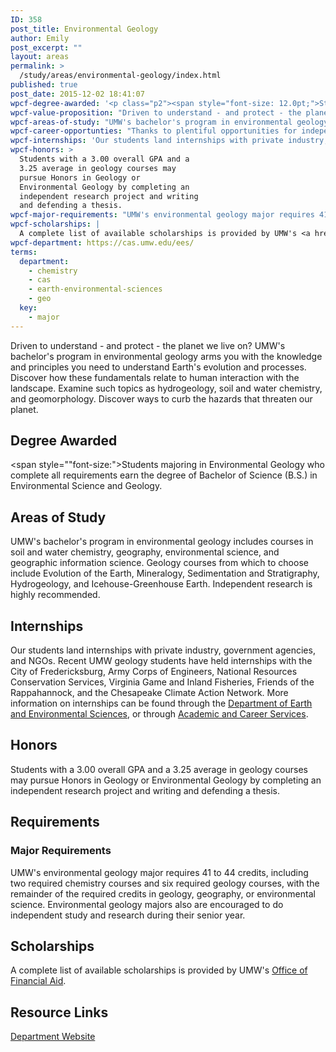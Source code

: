 ```yaml
---
ID: 358
post_title: Environmental Geology
author: Emily
post_excerpt: ""
layout: areas
permalink: >
  /study/areas/environmental-geology/index.html
published: true
post_date: 2015-12-02 18:41:07
wpcf-degree-awarded: '<p class="p2"><span style="font-size: 12.0pt;">Students majoring in Environmental Geology who complete all requirements earn the degree of Bachelor of Science (B.S.) in Environmental Science and Geology.</span></p>'
wpcf-value-proposition: "Driven to understand - and protect - the planet we live on? UMW's bachelor's program in environmental geology arms you with the knowledge and principles you need to understand Earth's evolution and processes. Discover how these fundamentals relate to human interaction with the landscape. Examine such topics as hydrogeology, soil and water chemistry, and geomorphology. Discover ways to curb the hazards that threaten our planet."
wpcf-areas-of-study: "UMW's bachelor's program in environmental geology includes courses in soil and water chemistry, geography, environmental science, and geographic information science. Geology courses from which to choose include Evolution of the Earth, Mineralogy, Sedimentation and Stratigraphy, Hydrogeology, and Icehouse-Greenhouse Earth. Independent research is highly recommended."
wpcf-career-opportunties: "Thanks to plentiful opportunities for independent study, research, and internships, and the state-of-the-art facilities available in UMW's Jepson Science Center, students who earn their degrees in environmental geology from UMW are poised to find work in environmental consulting, government, teaching, and several other fields. Many go on to graduate study at highly competitive universities."
wpcf-internships: 'Our students land internships with private industry, government agencies, and NGOs. Recent UMW geology students have held internships with the City of Fredericksburg, Army Corps of Engineers, National Resources Conservation Services, Virginia Game and Inland Fisheries, Friends of the Rappahannock, and the Chesapeake Climate Action Network. More information on internships can be found through the <a href="http://cas.umw.edu/ees/internships/">Department of Earth and Environmental Sciences</a>, or through <a href="http://academics.umw.edu/academicandcareerservices/internships/">Academic and Career Services</a>.'
wpcf-honors: >
  Students with a 3.00 overall GPA and a
  3.25 average in geology courses may
  pursue Honors in Geology or
  Environmental Geology by completing an
  independent research project and writing
  and defending a thesis.
wpcf-major-requirements: "UMW's environmental geology major requires 41 to 44 credits, including two required chemistry courses and six required geology courses, with the remainder of the required credits in geology, geography, or environmental science. Environmental geology majors also are encouraged to do independent study and research during their senior year."
wpcf-scholarships: |
  A complete list of available scholarships is provided by UMW's <a href="https://www.umw.edu/financialaid/types/scholarship-opportunities/">Office of Financial Aid</a>.
wpcf-department: https://cas.umw.edu/ees/
terms:
  department:
    - chemistry
    - cas
    - earth-environmental-sciences
    - geo
  key:
    - major
---
```


<!-- Types Custom Fields: -->

<!-- value-proposition -->
Driven to understand - and protect - the planet we live on? UMW\'s bachelor\'s program in environmental geology arms you with the knowledge and principles you need to understand Earth\'s evolution and processes. Discover how these fundamentals relate to human interaction with the landscape. Examine such topics as hydrogeology, soil and water chemistry, and geomorphology. Discover ways to curb the hazards that threaten our planet.
<!-- End value-proposition -->

<!-- degree-awarded -->
## Degree Awarded
<span style=""font-size:">Students majoring in Environmental Geology who complete all requirements earn the degree of Bachelor of Science (B.S.) in Environmental Science and Geology.</span>
<!-- End degree-awarded -->
<!-- areas-of-study -->
## Areas of Study
UMW\'s bachelor\'s program in environmental geology includes courses in soil and water chemistry, geography, environmental science, and geographic information science. Geology courses from which to choose include Evolution of the Earth, Mineralogy, Sedimentation and Stratigraphy, Hydrogeology, and Icehouse-Greenhouse Earth. Independent research is highly recommended.
<!-- End areas-of-study -->

<!-- internships -->
## Internships
Our students land internships with private industry, government agencies, and NGOs. Recent UMW geology students have held internships with the City of Fredericksburg, Army Corps of Engineers, National Resources Conservation Services, Virginia Game and Inland Fisheries, Friends of the Rappahannock, and the Chesapeake Climate Action Network. More information on internships can be found through the [Department of Earth and Environmental Sciences]("http://cas.umw.edu/ees/internships/"), or through [Academic and Career Services]("http://academics.umw.edu/academicandcareerservices/internships/").
<!-- End internships -->

<!-- honors -->
## Honors
Students with a 3.00 overall GPA and a 3.25 average in geology courses may pursue Honors in Geology or Environmental Geology by completing an independent research project and writing and defending a thesis.
<!-- End honors -->

<!-- requirements -->
## Requirements

<!-- major-requirements -->
### Major Requirements
UMW\'s environmental geology major requires 41 to 44 credits, including two required chemistry courses and six required geology courses, with the remainder of the required credits in geology, geography, or environmental science. Environmental geology majors also are encouraged to do independent study and research during their senior year.
<!-- End major-requirements -->

<!-- End requirements -->

<!-- scholarships -->
## Scholarships
A complete list of available scholarships is provided by UMW\'s [Office of Financial Aid]("https://www.umw.edu/financialaid/types/scholarship-opportunities/").
<!-- End scholarships -->

<!-- resource-links -->
## Resource Links

<!-- department -->
[Department Website](https://cas.umw.edu/ees/)

<!-- End department -->

<!-- End resource-links -->

<!-- End Types Custom Fields -->